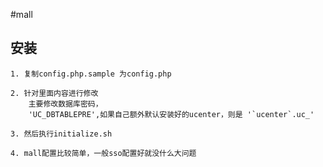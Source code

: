 #mall

## 安装
    1. 复制config.php.sample 为config.php

    2. 针对里面内容进行修改
        主要修改数据库密码，
        'UC_DBTABLEPRE',如果自己额外默认安装好的ucenter，则是 '`ucenter`.uc_'

    3. 然后执行initialize.sh

    4. mall配置比较简单，一般sso配置好就没什么大问题